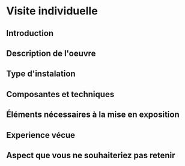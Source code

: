 # Visite individuelle

## Introduction

## Description de l'oeuvre

## Type d'instalation

## Composantes et techniques

## Éléments nécessaires à la mise en exposition

## Experience vécue

## Aspect que vous ne souhaiteriez pas retenir
